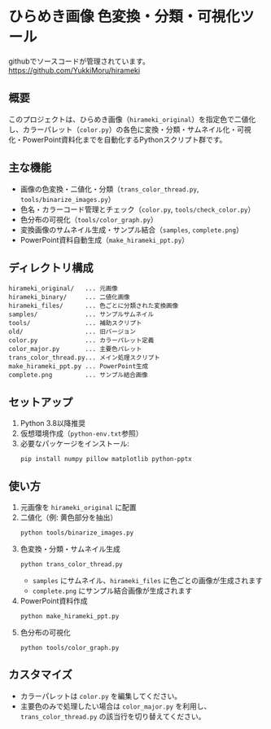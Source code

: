 # ひらめき画像 色変換・分類・可視化ツール
githubでソースコードが管理されています。
https://github.com/YukkiMoru/hirameki
## 概要
このプロジェクトは、ひらめき画像（`hirameki_original`）を指定色で二値化し、カラーパレット（`color.py`）の各色に変換・分類・サムネイル化・可視化・PowerPoint資料化までを自動化するPythonスクリプト群です。

## 主な機能
- 画像の色変換・二値化・分類（`trans_color_thread.py`, `tools/binarize_images.py`）
- 色名・カラーコード管理とチェック（`color.py`, `tools/check_color.py`）
- 色分布の可視化（`tools/color_graph.py`）
- 変換画像のサムネイル生成・サンプル結合（`samples`, `complete.png`）
- PowerPoint資料自動生成（`make_hirameki_ppt.py`）

## ディレクトリ構成
```
hirameki_original/   ... 元画像
hirameki_binary/     ... 二値化画像
hirameki_files/      ... 色ごとに分類された変換画像
samples/             ... サンプルサムネイル
tools/               ... 補助スクリプト
old/                 ... 旧バージョン
color.py             ... カラーパレット定義
color_major.py       ... 主要色パレット
trans_color_thread.py... メイン処理スクリプト
make_hirameki_ppt.py ... PowerPoint生成
complete.png         ... サンプル結合画像
```

## セットアップ
1. Python 3.8以降推奨
2. 仮想環境作成（`python-env.txt`参照）
3. 必要なパッケージをインストール:
   ```
   pip install numpy pillow matplotlib python-pptx
   ```

## 使い方
1. 元画像を `hirameki_original` に配置
2. 二値化（例: 黄色部分を抽出）
   ```
   python tools/binarize_images.py
   ```
3. 色変換・分類・サムネイル生成
   ```
   python trans_color_thread.py
   ```
   - `samples` にサムネイル、`hirameki_files` に色ごとの画像が生成されます
   - `complete.png` にサンプル結合画像が生成されます
4. PowerPoint資料作成
   ```
   python make_hirameki_ppt.py
   ```
5. 色分布の可視化
   ```
   python tools/color_graph.py
   ```

## カスタマイズ
- カラーパレットは `color.py` を編集してください。
- 主要色のみで処理したい場合は `color_major.py` を利用し、`trans_color_thread.py` の該当行を切り替えてください。